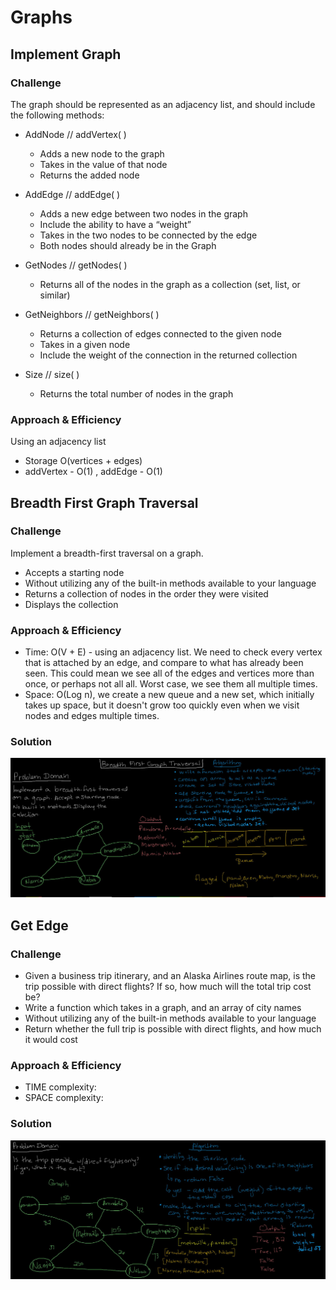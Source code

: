 # Graphs

## Implement Graph

### Challenge 

The graph should be represented as an adjacency list, and should include the following methods:

- AddNode // addVertex( )
  - Adds a new node to the graph
  - Takes in the value of that node
  - Returns the added node

- AddEdge // addEdge( )
  - Adds a new edge between two nodes in the graph
  - Include the ability to have a “weight”
  - Takes in the two nodes to be connected by the edge
  - Both nodes should already be in the Graph

- GetNodes // getNodes( )
  - Returns all of the nodes in the graph as a collection (set, list, or similar)

- GetNeighbors // getNeighbors( )
  - Returns a collection of edges connected to the given node
  - Takes in a given node
  - Include the weight of the connection in the returned collection

- Size // size( )
  - Returns the total number of nodes in the graph

### Approach & Efficiency
Using an adjacency list
- Storage O(vertices + edges)
- addVertex - O(1) , addEdge - O(1)

## Breadth First Graph Traversal

### Challenge 

Implement a breadth-first traversal on a graph.

- Accepts a starting node
- Without utilizing any of the built-in methods available to your language
- Returns a collection of nodes in the order they were visited
- Displays the collection

### Approach & Efficiency

- Time: O(V + E) - using an adjacency list. We need to check every vertex that is attached by an edge, and compare to what has already been seen. This could mean we see all of the edges and vertices more than once, or perhaps not all all. Worst case, we see them all multiple times. 
-  Space: O(Log n), we create a new queue and a new set, which initially takes up space, but it doesn't grow too quickly even when we visit nodes and edges multiple times.

### Solution

![UML](./breadthfirstgraph.jpg)


##  Get Edge

### Challenge
- Given a business trip itinerary, and an Alaska Airlines route map, is the trip possible with direct flights? If so, how much will the total trip cost be?
- Write a function which takes in a graph, and an array of city names
- Without utilizing any of the built-in methods available to your language
- Return whether the full trip is possible with direct flights, and how much it would cost

### Approach & Efficiency
- TIME complexity: 
- SPACE complexity: 

### Solution
![Whiteboard](./getedgegraph.jpg)
